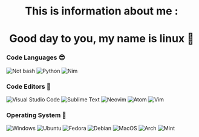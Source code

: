 
<h1 align="center">
  This is information about me :  </h4>
</h1>
<h1 align="center">
  Good day to you, my name is linux 👀  </h4>
</h1>


### Code Languages 😎
![Not bash](https://img.shields.io/badge/Not%20bash%20-FFFFFF?style=for-the-badge&logo=gnu-bash&logoColor=000000)
![Python](https://img.shields.io/badge/Python%20-3670A0?style=for-the-badge&logo=python&logoColor=000000)
![Nim](https://img.shields.io/badge/Nim%20-E4FF2E?style=for-the-badge&logo=nim&logoColor=000000)


### Code Editors 🦾 
![Visual Studio Code](https://img.shields.io/badge/Visual%20Studio%20Code-6B58E9?style=for-the-badge&logo=visual-studio-code&logoColor=000000)
![Sublime Text](https://img.shields.io/badge/Sublime%20Text-FF7139?style=for-the-badge&logo=sublime-text&logoColor=000000)
![Neovim](https://img.shields.io/badge/Neovim-7479B5?style=for-the-badge&logo=neovim&logoColor=000000)
![Atom](https://img.shields.io/badge/Atom%20-4A5249?style=for-the-badge&logo=atom&logoColor=000000)
![Vim](https://img.shields.io/badge/Vim%20-1FD832?style=for-the-badge&logo=vim&logoColor=000000)

### Operating System 🤖
![Windows](https://img.shields.io/badge/Windows%20-DEDEDF?style=for-the-badge&logo=windows&logoColor=000000)
![Ubuntu](https://img.shields.io/badge/Ubuntu%20-FF4141?style=for-the-badge&logo=ubuntu&logoColor=000000)
![Fedora](https://img.shields.io/badge/Fedora%20-0A075F?style=for-the-badge&logo=fedora&logoColor=000000)
![Debian](https://img.shields.io/badge/Debian%20-EF4A4A?style=for-the-badge&logo=debian&logoColor=000000)
![MacOS](https://img.shields.io/badge/MacOS%20-EC3CE6?style=for-the-badge&logo=macos&logoColor=000000)
![Arch](https://img.shields.io/badge/Arch%20-4A46C4?style=for-the-badge&logo=arch-linux&logoColor=000000)
![Mint](https://img.shields.io/badge/Mint%20-15C354?style=for-the-badge&logo=linux-mint&logoColor=000000)
